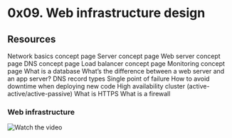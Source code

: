 # 0x09. Web infrastructure design
## Resources
Network basics concept page
Server concept page
Web server concept page
DNS concept page
Load balancer concept page
Monitoring concept page
What is a database
What’s the difference between a web server and an app server?
DNS record types
Single point of failure
How to avoid downtime when deploying new code
High availability cluster (active-active/active-passive)
What is HTTPS
What is a firewall
### Web infrastructure
![Watch the video](https://youtu.be/lQNEW76KdYg)

